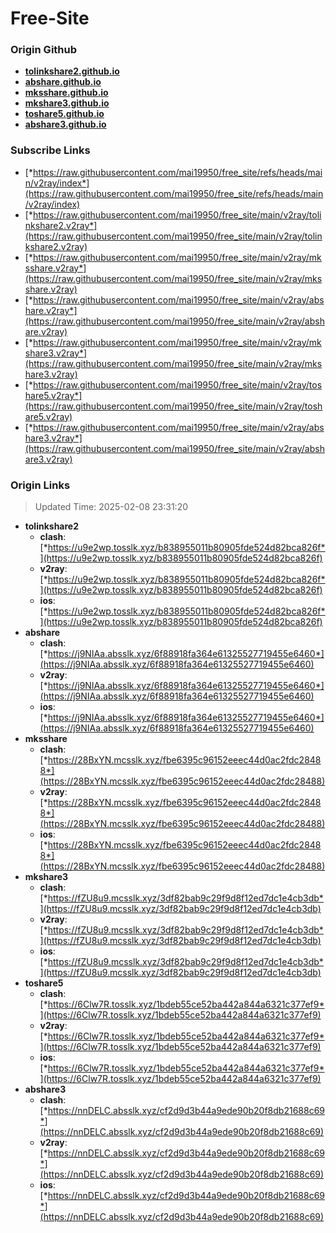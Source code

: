 # Free-Site

### Origin Github

- [**tolinkshare2.github.io**](https://github.com/tolinkshare2/tolinkshare2.github.io)
- [**abshare.github.io**](https://github.com/abshare/abshare.github.io)
- [**mksshare.github.io**](https://github.com/mksshare/mksshare.github.io)
- [**mkshare3.github.io**](https://github.com/mkshare3/mkshare3.github.io)
- [**toshare5.github.io**](https://github.com/toshare5/toshare5.github.io)
- [**abshare3.github.io**](https://github.com/abshare3/abshare3.github.io)

### Subscribe Links

- [*https://raw.githubusercontent.com/mai19950/free_site/refs/heads/main/v2ray/index*](https://raw.githubusercontent.com/mai19950/free_site/refs/heads/main/v2ray/index)
- [*https://raw.githubusercontent.com/mai19950/free_site/main/v2ray/tolinkshare2.v2ray*](https://raw.githubusercontent.com/mai19950/free_site/main/v2ray/tolinkshare2.v2ray)
- [*https://raw.githubusercontent.com/mai19950/free_site/main/v2ray/mksshare.v2ray*](https://raw.githubusercontent.com/mai19950/free_site/main/v2ray/mksshare.v2ray)
- [*https://raw.githubusercontent.com/mai19950/free_site/main/v2ray/abshare.v2ray*](https://raw.githubusercontent.com/mai19950/free_site/main/v2ray/abshare.v2ray)
- [*https://raw.githubusercontent.com/mai19950/free_site/main/v2ray/mkshare3.v2ray*](https://raw.githubusercontent.com/mai19950/free_site/main/v2ray/mkshare3.v2ray)
- [*https://raw.githubusercontent.com/mai19950/free_site/main/v2ray/toshare5.v2ray*](https://raw.githubusercontent.com/mai19950/free_site/main/v2ray/toshare5.v2ray)
- [*https://raw.githubusercontent.com/mai19950/free_site/main/v2ray/abshare3.v2ray*](https://raw.githubusercontent.com/mai19950/free_site/main/v2ray/abshare3.v2ray)

### Origin Links

> Updated Time: 2025-02-08 23:31:20

- **tolinkshare2**
  - **clash**: [*https://u9e2wp.tosslk.xyz/b838955011b80905fde524d82bca826f*](https://u9e2wp.tosslk.xyz/b838955011b80905fde524d82bca826f)
  - **v2ray**: [*https://u9e2wp.tosslk.xyz/b838955011b80905fde524d82bca826f*](https://u9e2wp.tosslk.xyz/b838955011b80905fde524d82bca826f)
  - **ios**: [*https://u9e2wp.tosslk.xyz/b838955011b80905fde524d82bca826f*](https://u9e2wp.tosslk.xyz/b838955011b80905fde524d82bca826f)
- **abshare**
  - **clash**: [*https://j9NIAa.absslk.xyz/6f88918fa364e61325527719455e6460*](https://j9NIAa.absslk.xyz/6f88918fa364e61325527719455e6460)
  - **v2ray**: [*https://j9NIAa.absslk.xyz/6f88918fa364e61325527719455e6460*](https://j9NIAa.absslk.xyz/6f88918fa364e61325527719455e6460)
  - **ios**: [*https://j9NIAa.absslk.xyz/6f88918fa364e61325527719455e6460*](https://j9NIAa.absslk.xyz/6f88918fa364e61325527719455e6460)
- **mksshare**
  - **clash**: [*https://28BxYN.mcsslk.xyz/fbe6395c96152eeec44d0ac2fdc28488*](https://28BxYN.mcsslk.xyz/fbe6395c96152eeec44d0ac2fdc28488)
  - **v2ray**: [*https://28BxYN.mcsslk.xyz/fbe6395c96152eeec44d0ac2fdc28488*](https://28BxYN.mcsslk.xyz/fbe6395c96152eeec44d0ac2fdc28488)
  - **ios**: [*https://28BxYN.mcsslk.xyz/fbe6395c96152eeec44d0ac2fdc28488*](https://28BxYN.mcsslk.xyz/fbe6395c96152eeec44d0ac2fdc28488)
- **mkshare3**
  - **clash**: [*https://fZU8u9.mcsslk.xyz/3df82bab9c29f9d8f12ed7dc1e4cb3db*](https://fZU8u9.mcsslk.xyz/3df82bab9c29f9d8f12ed7dc1e4cb3db)
  - **v2ray**: [*https://fZU8u9.mcsslk.xyz/3df82bab9c29f9d8f12ed7dc1e4cb3db*](https://fZU8u9.mcsslk.xyz/3df82bab9c29f9d8f12ed7dc1e4cb3db)
  - **ios**: [*https://fZU8u9.mcsslk.xyz/3df82bab9c29f9d8f12ed7dc1e4cb3db*](https://fZU8u9.mcsslk.xyz/3df82bab9c29f9d8f12ed7dc1e4cb3db)
- **toshare5**
  - **clash**: [*https://6Clw7R.tosslk.xyz/1bdeb55ce52ba442a844a6321c377ef9*](https://6Clw7R.tosslk.xyz/1bdeb55ce52ba442a844a6321c377ef9)
  - **v2ray**: [*https://6Clw7R.tosslk.xyz/1bdeb55ce52ba442a844a6321c377ef9*](https://6Clw7R.tosslk.xyz/1bdeb55ce52ba442a844a6321c377ef9)
  - **ios**: [*https://6Clw7R.tosslk.xyz/1bdeb55ce52ba442a844a6321c377ef9*](https://6Clw7R.tosslk.xyz/1bdeb55ce52ba442a844a6321c377ef9)
- **abshare3**
  - **clash**: [*https://nnDELC.absslk.xyz/cf2d9d3b44a9ede90b20f8db21688c69*](https://nnDELC.absslk.xyz/cf2d9d3b44a9ede90b20f8db21688c69)
  - **v2ray**: [*https://nnDELC.absslk.xyz/cf2d9d3b44a9ede90b20f8db21688c69*](https://nnDELC.absslk.xyz/cf2d9d3b44a9ede90b20f8db21688c69)
  - **ios**: [*https://nnDELC.absslk.xyz/cf2d9d3b44a9ede90b20f8db21688c69*](https://nnDELC.absslk.xyz/cf2d9d3b44a9ede90b20f8db21688c69)
